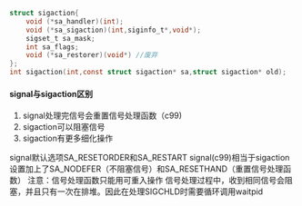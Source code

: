```C
struct sigaction{
	void (*sa_handler)(int);
    void (*sa_sigaction)(int,siginfo_t*,void*);
    sigset_t sa_mask;
    int sa_flags;			
    void (*sa_restorer)(void*) //废弃
};
int sigaction(int,const struct sigaction* sa,struct sigaction* old);
```

#### signal与sigaction区别

1. signal处理完信号会重置信号处理函数（c99)
2. sigaction可以阻塞信号
3. sigaction有更多细化操作

signal默认选项SA_RESETORDER和SA_RESTART
signal(c99)相当于sigaction 设置加上了SA_NODEFER（不阻塞信号）和SA_RESETHAND（重置信号处理函数）
注意：信号处理函数只能用可重入操作
信号处理过程中，收到相同信号会阻塞，并且只有一次在排堆。因此在处理SIGCHLD时需要循环调用waitpid
